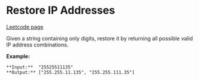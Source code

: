 # Restore IP Addresses
[Leetcode page](https://leetcode.com/problems/restore-ip-addresses/description)

Given a string containing only digits, restore it by returning all possible
valid IP address combinations.

**Example:**

    
    
    **Input:**  "25525511135"
    **Output:** ["255.255.11.135", "255.255.111.35"]
    

